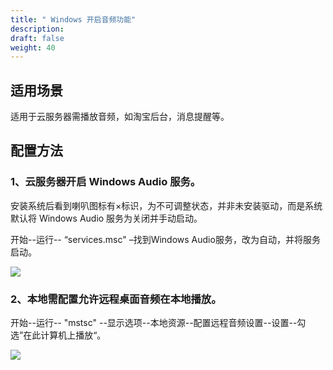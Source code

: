```yaml
---
title: " Windows 开启音频功能"
description:
draft: false
weight: 40
---
```


## 适用场景

适用于云服务器需播放音频，如淘宝后台，消息提醒等。



## 配置方法



### 1、云服务器开启 Windows Audio 服务。



安装系统后看到喇叭图标有×标识，为不可调整状态，并非未安装驱动，而是系统默认将 Windows Audio 服务为关闭并手动启动。

开始--运行-- “services.msc" –找到Windows Audio服务，改为自动，并将服务启动。

![](../../_images/audio.png)



### 2、本地需配置允许远程桌面音频在本地播放。



开始--运行-- "mstsc" --显示选项--本地资源--配置远程音频设置--设置--勾选”在此计算机上播放“。

![](../../_images/play.png)